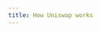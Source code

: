 ```yaml
---
title: How Uniswap works
---
```


<ExternalRedirect href="https://docs.uniswap.org/protocol/V2/concepts/protocol-overview/how-uniswap-works" />
